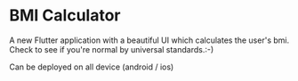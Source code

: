 # BMI Calculator

A new Flutter application with a beautiful UI which calculates the user's bmi.
Check to see if you're normal by universal standards.:-)

Can be deployed on all device (android / ios)
